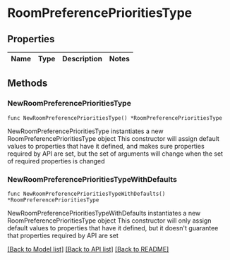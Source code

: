 # RoomPreferencePrioritiesType

## Properties

Name | Type | Description | Notes
------------ | ------------- | ------------- | -------------

## Methods

### NewRoomPreferencePrioritiesType

`func NewRoomPreferencePrioritiesType() *RoomPreferencePrioritiesType`

NewRoomPreferencePrioritiesType instantiates a new RoomPreferencePrioritiesType object
This constructor will assign default values to properties that have it defined,
and makes sure properties required by API are set, but the set of arguments
will change when the set of required properties is changed

### NewRoomPreferencePrioritiesTypeWithDefaults

`func NewRoomPreferencePrioritiesTypeWithDefaults() *RoomPreferencePrioritiesType`

NewRoomPreferencePrioritiesTypeWithDefaults instantiates a new RoomPreferencePrioritiesType object
This constructor will only assign default values to properties that have it defined,
but it doesn't guarantee that properties required by API are set


[[Back to Model list]](../README.md#documentation-for-models) [[Back to API list]](../README.md#documentation-for-api-endpoints) [[Back to README]](../README.md)


